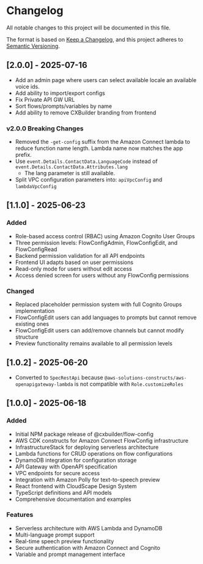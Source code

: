 # Changelog

All notable changes to this project will be documented in this file.

The format is based on [Keep a Changelog](https://keepachangelog.com/en/1.0.0/),
and this project adheres to [Semantic Versioning](https://semver.org/spec/v2.0.0.html).

## [2.0.0] - 2025-07-16

- Add an admin page where users can select available locale an available voice ids.
- Add ability to import/export configs
- Fix Private API GW URL
- Sort flows/prompts/variables by name
- Add ability to remove CXBuilder branding from frontend

### v2.0.0 Breaking Changes

- Removed the `-get-config` suffix from the Amazon Connect lambda to reduce function name length. Lambda name now matches the app prefix.
- Use `event.Details.ContactData.LanguageCode` instead of `event.Details.ContactData.Attributes.lang`
  - The lang parameter is still available.
- Split VPC configuration parameters into: `apiVpcConfig` and `lambdaVpcConfig`

## [1.1.0] - 2025-06-23

### Added

- Role-based access control (RBAC) using Amazon Cognito User Groups
- Three permission levels: FlowConfigAdmin, FlowConfigEdit, and FlowConfigRead
- Backend permission validation for all API endpoints
- Frontend UI adapts based on user permissions
- Read-only mode for users without edit access
- Access denied screen for users without any FlowConfig permissions

### Changed

- Replaced placeholder permission system with full Cognito Groups implementation
- FlowConfigEdit users can add languages to prompts but cannot remove existing ones
- FlowConfigEdit users can add/remove channels but cannot modify structure
- Preview functionality remains available to all permission levels

## [1.0.2] - 2025-06-20

- Converted to `SpecRestApi` because `@aws-solutions-constructs/aws-openapigateway-lambda` is not compatible with `Role.customizeRoles`

## [1.0.0] - 2025-06-18

### Added

- Initial NPM package release of @cxbuilder/flow-config
- AWS CDK constructs for Amazon Connect FlowConfig infrastructure
- InfrastructureStack for deploying serverless architecture
- Lambda functions for CRUD operations on flow configurations
- DynamoDB integration for configuration storage
- API Gateway with OpenAPI specification
- VPC endpoints for secure access
- Integration with Amazon Polly for text-to-speech preview
- React frontend with CloudScape Design System
- TypeScript definitions and API models
- Comprehensive documentation and examples

### Features

- Serverless architecture with AWS Lambda and DynamoDB
- Multi-language prompt support
- Real-time speech preview functionality
- Secure authentication with Amazon Connect and Cognito
- Variable and prompt management interface
